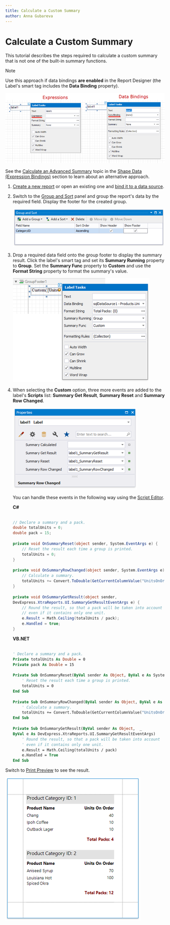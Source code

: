 ```yaml
---
title: Calculate a Custom Summary
author: Anna Gubareva
---
```

# Calculate a Custom Summary

This tutorial describes the steps required to calculate a custom summary that is not one of the built-in summary functions.

> [!NOTE]
> Use this approach if data bindings **are enabled** in the Report Designer (the Label's smart tag includes the **Data Binding** property).
>
> ![](../../../../../images/eurd-label-expression-binding-modes.png)
>
> See the [Calculate an Advanced Summary](../shape-data-expression-bindings/calculate-an-advanced-summary.md) topic in the [Shape Data (Expression Bindings)](../shape-data-expression-bindings.md) section to learn about an alternative approach.

1. [Create a new report](../../add-new-reports.md) or open an existing one and [bind it to a data source](../../bind-to-data.md).

2. Switch to the [Group and Sort](../../report-designer-tools/ui-panels/group-and-sort-panel.md) panel and group the report's data by the required field. Display the footer for the created group.

    ![](../../../../../images/eurd-win-label-summary-group-data.png)

3. Drop a required data field onto the group footer to display the summary result. Click the label's smart tag and set its **Summary Running** property to **Group**. Set the **Summary Func** property to **Custom** and use the **Format String** property to format the summary's value.

    ![](../../../../../images/eurd-win-label-legacy-custom-summary-settings.png)

4. When selecting the **Custom** option, three more events are added to the label's **Scripts** list: **Summary Get Result**, **Summary Reset** and **Summary Row Changed**.

    ![](../../../../../images/eurd-win-label-legacy-custom-summary-events.png)

    You can handle these events in the following way using the [Script Editor](../../use-report-scripts.md).

    **C#**

    ```csharp

    // Declare a summary and a pack.
    double totalUnits = 0;
    double pack = 15;

    private void OnSummaryReset(object sender, System.EventArgs e) {
        // Reset the result each time a group is printed.
        totalUnits = 0;
    }

    private void OnSummaryRowChanged(object sender, System.EventArgs e) {
        // Calculate a summary.
        totalUnits += Convert.ToDouble(GetCurrentColumnValue("UnitsOnOrder"));
    }

    private void OnSummaryGetResult(object sender, 
    DevExpress.XtraReports.UI.SummaryGetResultEventArgs e) {
        // Round the result, so that a pack will be taken into account 
        // even if it contains only one unit.
        e.Result = Math.Ceiling(totalUnits / pack);
        e.Handled = true;
    }

    ```
    **VB.NET**

    ```vb

    ' Declare a summary and a pack.
    Private totalUnits As Double = 0
    Private pack As Double = 15

    Private Sub OnSummaryReset(ByVal sender As Object, ByVal e As System.EventArgs)
        ' Reset the result each time a group is printed.
        totalUnits = 0
    End Sub

    Private Sub OnSummaryRowChanged(ByVal sender As Object, ByVal e As System.EventArgs)
        ' Calculate a summary.
        totalUnits += Convert.ToDouble(GetCurrentColumnValue("UnitsOnOrder"))
    End Sub

    Private Sub OnSummaryGetResult(ByVal sender As Object,  _ 
    ByVal e As DevExpress.XtraReports.UI.SummaryGetResultEventArgs)
        ' Round the result, so that a pack will be taken into account 
        ' even if it contains only one unit.
        e.Result = Math.Ceiling(totalUnits / pack)
        e.Handled = True
    End Sub

    ```

Switch to [Print Preview](../../preview-print-and-export-reports.md) to see the result.

![](../../../../../images/eurd-win-label-advanced-summary-result.png)